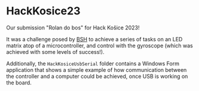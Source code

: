 # HackKosice23

Our submission "Rolan do bos" for Hack Košice 2023!

It was a challenge posed by [BSH](https://www.bsh-group.com/) to achieve a series of tasks on an LED matrix atop of a microcontroller, and control with the gyroscope (which was achieved with some levels of success!).

Additionally, the `HackKosiceUsbSerial` folder contains a Windows Form application that shows a simple example of how communication between the controller and a computer could be achieved, once USB is working on the board.
